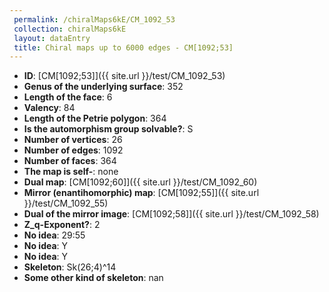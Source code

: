 ```yaml
--- 
 permalink: /chiralMaps6kE/CM_1092_53 
 collection: chiralMaps6kE
 layout: dataEntry
 title: Chiral maps up to 6000 edges - CM[1092;53]
---
```


- **ID**: [CM[1092;53]]({{ site.url }}/test/CM_1092_53)
- **Genus of the underlying surface**: 352
- **Length of the face**: 6
- **Valency**: 84
- **Length of the Petrie polygon**: 364
- **Is the automorphism group solvable?**: S
- **Number of vertices**: 26
- **Number of edges**: 1092
- **Number of faces**: 364
- **The map is self-**: none
- **Dual map**: [CM[1092;60]]({{ site.url }}/test/CM_1092_60)
- **Mirror (enantihomorphic) map**: [CM[1092;55]]({{ site.url }}/test/CM_1092_55)
- **Dual of the mirror image**: [CM[1092;58]]({{ site.url }}/test/CM_1092_58)
- **Z_q-Exponent?**: 2
- **No idea**:  29:55
- **No idea**: Y
- **No idea**: Y
- **Skeleton**: Sk(26;4)^14
- **Some other kind of skeleton**: nan
